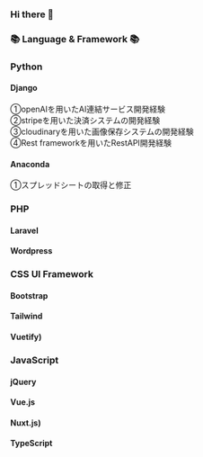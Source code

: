 ### Hi there 👋

### 📚 Language & Framework 📚<br>
### Python
#### Django<br>
①openAIを用いたAI連結サービス開発経験<br>
②stripeを用いた決済システムの開発経験<br>
③cloudinaryを用いた画像保存システムの開発経験<br>
④Rest frameworkを用いたRestAPI開発経験<br>

#### Anaconda<br>
①スプレッドシートの取得と修正<br>

### PHP
#### Laravel<br>
#### Wordpress<br>

### CSS UI Framework
#### Bootstrap<br>
#### Tailwind<br>
#### Vuetify)<br>

### JavaScript
#### jQuery<br>
#### Vue.js<br>
#### Nuxt.js)<br>
#### TypeScript<br>
